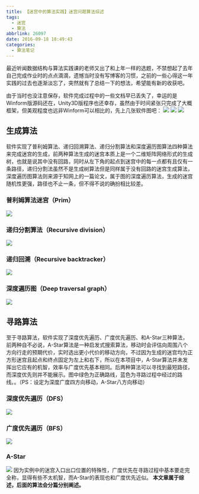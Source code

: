 ```yaml
---
title: 【迷宫中的算法实践】迷宫问题算法综述
tags:
  - 迷宫
  - 算法
abbrlink: 26097
date: 2016-09-18 18:49:43
categories:
  - 算法笔记
---
```

 最近听闻数据结构与算法实践课的老师又出了和上年一样的选题，不禁想起了去年自己完成作业时的点点滴滴，遗憾当时没有写博客的习惯，之前的一些心得这一年实践的过去也逐渐淡忘了，突然就有了总结一下的想法，希望能有新的收获吧。
 <!-- more -->
 由于当时也没注意保存，软件完成过程中的一些文档早已丢失了，幸运的是Winform版源码还在，Unity3D版程序也还幸存，虽然由于时间紧张只完成了大概框架，但美观程度也远非Winform可以相比的，先上几张软件图吧：
 ![](http://qiniucdn.wayneshao.com/20180218222743/20180218102928613.png)
 ![](http://qiniucdn.wayneshao.com/20180218222743/20180218102935756.png)
 ![](http://qiniucdn.wayneshao.com/20180218222743/20180218102935756.png)
## 生成算法
软件实现了普利姆算法、递归回溯算法、递归分割算法和深度遍历图算法四种算法来完成迷宫的生成，前两种算法生成的迷宫本质上是一个二维矩阵网络形式的生成树，也就是说其中没有回路，同时从左下角的起点到迷宫中的每一点都有且仅有一条路径，递归分割法虽然不是生成树算法但是同样属于没有回路的迷宫生成算法，深度遍历图算法则来源于知网上的一篇论文，属于图的深度遍历算法，生成的迷宫随机性更强，路径也不止一条，但不得不说的确扮相比较差。
### 普利姆算法迷宫（Prim）
![](http://qiniucdn.wayneshao.com/20180218222743/20180218103025583.gif)
### 递归分割算法（Recursive division）
![](http://qiniucdn.wayneshao.com/20180218222743/20180218103145980.gif)
### 递归回溯（Recursive backtracker）
![](http://qiniucdn.wayneshao.com/20180218222743/20180218103226097.gif)
### 深度遍历图（Deep traversal graph）
![](http://qiniucdn.wayneshao.com/20180218222743/20180218103309658.gif)
## 寻路算法
至于寻路算法，软件实现了深度优先遍历、广度优先遍历、和A-Star三种算法，前两种自不必说，A-Star算法是一种启发式搜索算法，移动时会评估向周围八个方向行走的预期代价，实时选出更小代价的移动方向，不过因为生成的迷宫均为正方形迷宫且起点和终点固定为左上和右下，所以在本项目中，A-Star算法并未发挥出它应有的机智，效率与广度优先基本相同。后两种算法可以寻找到最短路径，而深度优先则并不能展示。图中绿色为正确路线，蓝色为寻路过程中经过的路线。。（PS：设定为深度广度四方向移动，A-Star八方向移动）
### 深度优先遍历（DFS）
![](http://qiniucdn.wayneshao.com/20180218222743/20180218103413877.gif)
### 广度优先遍历（BFS）
![](http://qiniucdn.wayneshao.com/20180218222743/20180218103500950.gif)
### A-Star
![](http://qiniucdn.wayneshao.com/20180218222743/20180218103540517.gif)
因为实例中的迷宫入口出口位置的特殊性，广度优先在寻路过程中基本要走完全称，显得有些不太机智，而A-Star的表现也和广度优先近似。
**本文章属于综述，后面的算法会分篇分别阐述。**